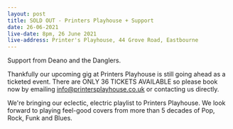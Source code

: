 ```yaml
---
layout: post
title: SOLD OUT - Printers Playhouse + Support
date: 26-06-2021
live-date: 8pm, 26 June 2021
live-address: Printer's Playhouse, 44 Grove Road, Eastbourne
---
```


Support from Deano and the Danglers.

Thankfully our upcoming gig at Printers Playhouse is still going ahead as a ticketed event. There are ONLY 36 TICKETS AVAILABLE so please book now by emailing info@printersplayhouse.co.uk or contacting us directly. 

We're bringing our eclectic, electric playlist to Printers Playhouse. We look forward to playing feel-good covers from more than 5 decades of Pop, Rock, Funk and Blues.